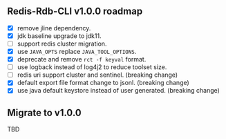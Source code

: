 ## Redis-Rdb-CLI v1.0.0 roadmap

- [x] remove jline dependency.
- [x] jdk baseline upgrade to jdk11.
- [ ] support redis cluster migration.
- [x] use `JAVA_OPTS` replace `JAVA_TOOL_OPTIONS`.
- [x] deprecate and remove `rct -f keyval` format.
- [ ] use logback instead of log4j2 to reduce toolset size.
- [ ] redis uri support cluster and sentinel. (breaking change)
- [x] default export file format change to jsonl. (breaking change)
- [x] use java default keystore instead of user generated. (breaking change)

## Migrate to v1.0.0

TBD